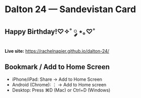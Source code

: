 # Dalton 24 — Sandevistan Card
## Happy Birthday!♡✧˚ ༘ ⋆｡♡˚

**Live site:** https://rachelnapier.github.io/dalton-24/

## Bookmark / Add to Home Screen
- iPhone/iPad: Share → Add to Home Screen
- Android (Chrome): ⋮ → Add to Home screen
- Desktop: Press ⌘D (Mac) or Ctrl+D (Windows)
